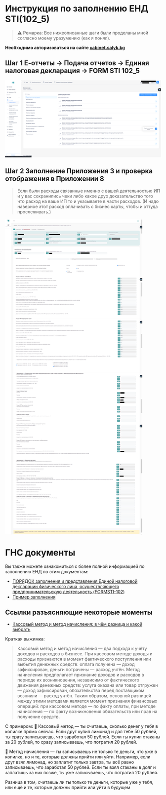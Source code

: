 # Инструкция по заполнению ЕНД STI(102_5)

>⚠ Ремарка: Все нижеописанные шаги были проделаны мной согласно моему уразумению (как я понял).

**Необходимо авторизоваться на сайте [cabinet.salyk.kg](https://cabinet.salyk.kg)**

## Шаг 1 Е-отчеты -> Подача отчетов -> Единая налоговая декларация -> FORM STI 102_5
![Заполнение FORM STI 102_5](../screenshots/end/step1.png)

## Шаг 2 Заполнение Приложения 3 и проверка отображения в Приложении 8
> Если были расходы связанные именно с вашей деятельностью ИП и у вас сохранились чеки либо какое друо доказательство того что расход на ваше ИП то и указываете в части расходов. (И надо наверное этот расход оплачивать с бизнес карты, чтобы и оттуда прослеживать.)

![Приложение 3 и Приложение 8](../screenshots/end/step2.png)

# ГНС документы
Вы также можете ознакомиться с более полной информацией по заполнению ЕНД по этим документам:

- [ПОРЯДОК заполнения и представления Единой налоговой декларации физического лица, осуществляющего предпринимательскую деятельность (FORMSTI-102)](https://sti.gov.kg/stsStorage/websti/2024/12/30/stidocument_174127e1-b26a-4639-a0fc-317f86e4d275.pdf)
- [Пример заполнения](https://sti.gov.kg/stsStorage/websti/2025/1/16/stidocument_1976dcf3-ebd5-4ac3-b71b-c5def4d75cd1.pdf)


## Ссылки разъясняющие некоторые моменты
- [Кассовый метод и метод начисления: в чём разница и какой выбрать](https://fintablo.ru/money/kassovyy-metod-i-metod-nachisleniya-raznitsa)

Краткая выжимка:
> Кассовый метод и метод начисления — два подхода к учёту доходов и расходов в бизнесе. При кассовом методе доходы и расходы признаются в момент фактического поступления или выбытия денежных средств: оплата получена — доход зафиксирован, деньги потрачены — расход учтён. Метод начисления предполагает признание доходов и расходов в периоде их возникновения, независимо от фактического движения денежных средств: услуга оказана или товар отгружен — доход зафиксирован, обязательства перед поставщиком возникли — расход учтён. Таким образом, основной разницей между этими методами является момент признания финансовых операций: при кассовом методе — по факту оплаты, при методе начисления — по факту возникновения обязательств или прав на получение средств.

С примером:
🔹 Кассовый метод — ты считаешь, сколько денег у тебя в копилке прямо сейчас. Если друг купил лимонад и дал тебе 50 рублей, ты сразу записываешь, что заработал 50 рублей. Если ты купил стаканы за 20 рублей, то сразу записываешь, что потратил 20 рублей.

🔹 Метод начисления — ты записываешь не только те деньги, что уже в копилке, но и те, которые должны прийти или уйти. Например, если друг взял лимонад, но заплатит только завтра, ты всё равно записываешь, что заработал 50 рублей. Если ты взял стаканы в долг и заплатишь за них позже, ты уже записываешь, что потратил 20 рублей.

Разница в том, считаешь ли ты только те деньги, которые уже у тебя, или ещё и те, которые должны прийти или уйти в будущем
